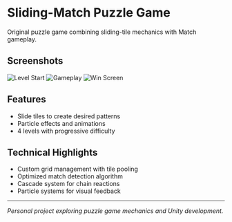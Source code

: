 # Sliding-Match Puzzle Game

Original puzzle game combining sliding-tile mechanics with Match gameplay.

## Screenshots

![Level Start](Assets/Arts/Screenshots/level1.png)
![Gameplay](Assets/Arts/Screenshots/gameplay.png)
![Win Screen](Assets/Arts/Screenshots/win.png)

## Features

- Slide tiles to create desired patterns
- Particle effects and animations
- 4 levels with progressive difficulty

## Technical Highlights

- Custom grid management with tile pooling
- Optimized match detection algorithm
- Cascade system for chain reactions
- Particle systems for visual feedback

---

*Personal project exploring puzzle game mechanics and Unity development.*

